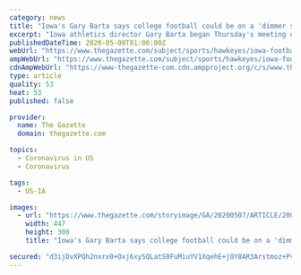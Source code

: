 ```yaml
---
category: news
title: "Iowa's Gary Barta says college football could be on a 'dimmer switch' when it returns"
excerpt: "Iowa athletics director Gary Barta began Thursday's meeting of the UI's presidential committee on athletics with two numbers: It's been 56 days since COVID-19 shutdown the world, which does include college athletics."
publishedDateTime: 2020-05-08T01:06:00Z
webUrl: "https://www.thegazette.com/subject/sports/hawkeyes/iowa-football/iowa-football-coronavirus-update-from-gary-barta-20200508"
ampWebUrl: "https://www.thegazette.com/subject/sports/hawkeyes/iowa-football/iowa-football-coronavirus-update-from-gary-barta-20200508?template=amphtml"
cdnAmpWebUrl: "https://www-thegazette-com.cdn.ampproject.org/c/s/www.thegazette.com/subject/sports/hawkeyes/iowa-football/iowa-football-coronavirus-update-from-gary-barta-20200508?template=amphtml"
type: article
quality: 53
heat: 53
published: false

provider:
  name: The Gazette
  domain: thegazette.com

topics:
  - Coronavirus in US
  - Coronavirus

tags:
  - US-IA

images:
  - url: "https://www.thegazette.com/storyimage/GA/20200507/ARTICLE/200509758/AR/0/AR-200509758.jpg&MaxH=300&MaxW=500"
    width: 447
    height: 300
    title: "Iowa's Gary Barta says college football could be on a 'dimmer switch' when it returns"

secured: "d3ijDvXPQh2nxrx0+Oxj6xySQLatS0FuMiuYV1XqehE+j0Y8AR3Arstmoz+Pvxi4jQ9d+WvfqEVxUCHdxxnR89WL70BPeVuGdabqzXojh6nV69Cyv3hLENkxhbNWVG4vVHtI75ejgNO2SjZPeU1o5XbgKk6LvEy7jQH+MxsYJ4jHUzX1Y0Kh1z5IUhWDkA3ffIdICoOMx+W3jCdSfPdtPTt+plpQ0MBwTj4Ag+ioURsqZRErFKQYGHaE1i6o43z4EZ/6KEYHnvglMobd8RRVTPAfwfoLbof6N5MSX9JrOscLEZIOc8MCZURNlBFxhw91;sarRyC/DNaq2of5P9C5H/w=="
---
```


